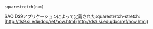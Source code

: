 ```
squarestretch(num)
```

SAO DS9アプリケーションによって定義されたsquarestretch-stretch: [http://ds9.si.edu/doc/ref/how.html](http://ds9.si.edu/doc/ref/how.html)
